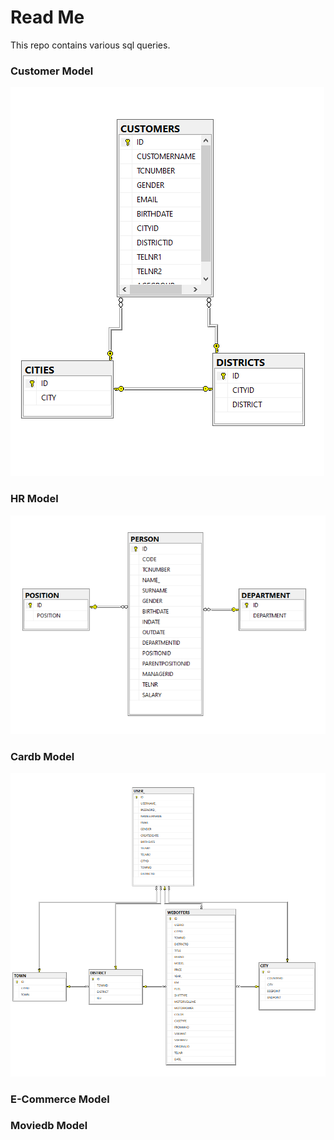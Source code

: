 # Read Me

This repo contains various sql queries.

### Customer Model

![Untitled](images/Untitled.png)

### HR Model

![Untitled](images/Untitled%201.png)

### Cardb Model

![Untitled](images/Untitled%202.png)

### E-Commerce Model

### Moviedb Model